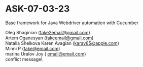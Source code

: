 # ASK-07-03-23

Base framework for Java Webdriver automation with Cucumber

Oleg Shaginian (fake2email@gmail.com)\
Artem Oganesyan (fakeemail@gmail.com)\
Natalia Shelkova
Karen Avagian (karav85@apple.com)\
Minni P (fake@email.com)\
marina Uralov Joy ( email@email.com)\
conflict message\